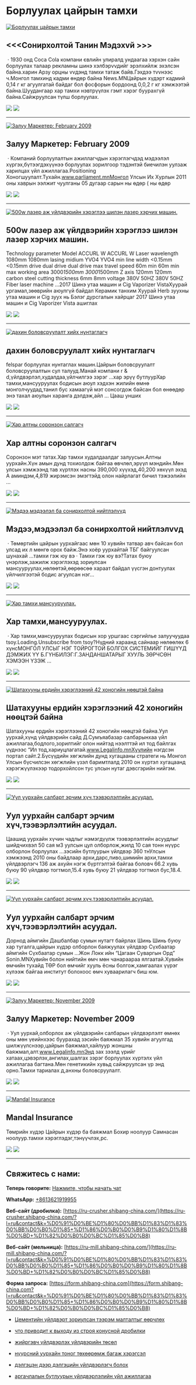 # Борлуулах цайрын тамхи

<a href="https://swt.shibang-china.com/?l=ru&img&k=%D0%91%D0%BE%D1%80%D0%BB%D1%83%D1%83%D0%BB%D0%B0%D1%85+%D1%86%D0%B0%D0%B9%D1%80%D1%8B%D0%BD+%D1%82%D0%B0%D0%BC%D1%85%D0%B8" target="_blank">![Борлуулах цайрын тамхи](http://static.shibang-china.com/all-800x300/780.jpg)</a>

## &lt;&lt;&lt;Сонирхолтой Танин Мэдэхvй &gt;&gt;&gt;
&nbsp;&#0183;&#32;1930 онд Coca Cola компани євлийн улиралд ундаагаа хэрхэн сайн борлуулах талаар рекламны шинэ хэлбэрvvдийг эрэлхийлж эхэлсэн байна.харин Арзу орцны vvдэнд тамхи татаж байв.Гэхдээ тvvнээс ч.Монгол тамхинд кадми өндөр байна News.MNЦайрын хүдэрт кадмий 0,14 г кг агуулгатай байдаг бол фосфорын бордоонд 0,0,2 г кг хэмжээтэй байна.Шуудангаар хар тамхи нэвтрүүлэх гэмт хэрэг буурахгүй байна.Сайжруулсан түлш борлуулах.


<a href="https://whatsapp.shibangsoft.com/WhatsApp.php" target="_blank" title="WhatsApp">![](http://static.shibang-china.com/icon/whatsapp.png)</a> <a href="https://swt.shibang-china.com/?l=ru&icon&k=%D0%91%D0%BE%D1%80%D0%BB%D1%83%D1%83%D0%BB%D0%B0%D1%85+%D1%86%D0%B0%D0%B9%D1%80%D1%8B%D0%BD+%D1%82%D0%B0%D0%BC%D1%85%D0%B8" target="_blank">![](http://static.shibang-china.com/icon/chat-ru.png)</a>

---

<a href="https://swt.shibang-china.com/?l=ru&img&k=%D0%91%D0%BE%D1%80%D0%BB%D1%83%D1%83%D0%BB%D0%B0%D1%85+%D1%86%D0%B0%D0%B9%D1%80%D1%8B%D0%BD+%D1%82%D0%B0%D0%BC%D1%85%D0%B8" target="_blank">![Залуу Mаркетер: February 2009](http://static.shibang-china.com/all-800x300/1406.jpg)</a>

## Залуу Mаркетер: February 2009
&nbsp;&#0183;&#32;Компаний борлуулалтын ажиллагчдын хэрэглэгчдэд мэдээлэл хүргэх,бүтээгдэхүүнээ борлуулах зорилгоор тэдэнтэй биечилэн уулзаж харилцах үйл ажиллагаа.Positioning Хоногшуулалт.Тухайн.www.parliament.mnМонгол Улсын Их Хурлын 2011 оны хаврын ээлжит чуулганы 05 дугаар сарын ны өдөр ( ны өдөр


<a href="https://whatsapp.shibangsoft.com/WhatsApp.php" target="_blank" title="WhatsApp">![](http://static.shibang-china.com/icon/whatsapp.png)</a> <a href="https://swt.shibang-china.com/?l=ru&icon&k=%D0%91%D0%BE%D1%80%D0%BB%D1%83%D1%83%D0%BB%D0%B0%D1%85+%D1%86%D0%B0%D0%B9%D1%80%D1%8B%D0%BD+%D1%82%D0%B0%D0%BC%D1%85%D0%B8" target="_blank">![](http://static.shibang-china.com/icon/chat-ru.png)</a>

---

<a href="https://swt.shibang-china.com/?l=ru&img&k=%D0%91%D0%BE%D1%80%D0%BB%D1%83%D1%83%D0%BB%D0%B0%D1%85+%D1%86%D0%B0%D0%B9%D1%80%D1%8B%D0%BD+%D1%82%D0%B0%D0%BC%D1%85%D0%B8" target="_blank">![500w лазер аж үйлдвэрийн хэрэглээ шилэн лазер хэрчих машин.](http://static.shibang-china.com/all-800x300/1496.jpg)</a>

## 500w лазер аж үйлдвэрийн хэрэглээ шилэн лазер хэрчих машин.
Technology parameter Model ACCURL W ACCURL W Laser wavelength 1080mm 1080mm lasing midium YVO4 YVO4 min line width &lt;0.15mm &lt;0.15mm drive dual drive dual drive max travel speed 60m min 60m min max working area 3000*1500mm 3000*1500mm Z axis 120mm 120mm carbon steel cutting thickness 6mm 8mm voltage 380V 50HZ 380V 50HZ Fiber laser machine …2017 Шинэ утаа машин и Cig Vaporizer VistaХуурай ургамал,зөөврийн аюулгүй байдал Керамик танхим Хуурай Herb зуухны утаа машин и Cig зуух нь Бэлэг дурсгалын хайрцаг 2017 Шинэ утаа машин и Cig Vaporizer Vista ашиглах


<a href="https://whatsapp.shibangsoft.com/WhatsApp.php" target="_blank" title="WhatsApp">![](http://static.shibang-china.com/icon/whatsapp.png)</a> <a href="https://swt.shibang-china.com/?l=ru&icon&k=%D0%91%D0%BE%D1%80%D0%BB%D1%83%D1%83%D0%BB%D0%B0%D1%85+%D1%86%D0%B0%D0%B9%D1%80%D1%8B%D0%BD+%D1%82%D0%B0%D0%BC%D1%85%D0%B8" target="_blank">![](http://static.shibang-china.com/icon/chat-ru.png)</a>

---

<a href="https://swt.shibang-china.com/?l=ru&img&k=%D0%91%D0%BE%D1%80%D0%BB%D1%83%D1%83%D0%BB%D0%B0%D1%85+%D1%86%D0%B0%D0%B9%D1%80%D1%8B%D0%BD+%D1%82%D0%B0%D0%BC%D1%85%D0%B8" target="_blank">![дахин боловсруулалт хийх нунтаглагч](http://static.shibang-china.com/all-800x300/1056.jpg)</a>

## дахин боловсруулалт хийх нунтаглагч
felspar борлуулах нунтаглах машин.Цайрын боловсруулалт боловсруулалтын сул талууд.Манай компани r &amp; d,үйлдвэрлэл,худалдаа,үйлчилгээ зэрэг …хар эрүү бутлуурХар тамхи,мансууруулах бодисын аюул хэдхэн жилийн өмнө монголчуудад,танил бус хамаагүй мэт сонсогдож байсан бол өнөөдөр энэ тахал аюулын харанга дэлдэж,айл … Цааш унших


<a href="https://whatsapp.shibangsoft.com/WhatsApp.php" target="_blank" title="WhatsApp">![](http://static.shibang-china.com/icon/whatsapp.png)</a> <a href="https://swt.shibang-china.com/?l=ru&icon&k=%D0%91%D0%BE%D1%80%D0%BB%D1%83%D1%83%D0%BB%D0%B0%D1%85+%D1%86%D0%B0%D0%B9%D1%80%D1%8B%D0%BD+%D1%82%D0%B0%D0%BC%D1%85%D0%B8" target="_blank">![](http://static.shibang-china.com/icon/chat-ru.png)</a>

---

<a href="https://swt.shibang-china.com/?l=ru&img&k=%D0%91%D0%BE%D1%80%D0%BB%D1%83%D1%83%D0%BB%D0%B0%D1%85+%D1%86%D0%B0%D0%B9%D1%80%D1%8B%D0%BD+%D1%82%D0%B0%D0%BC%D1%85%D0%B8" target="_blank">![Хар алтны соронзон салгагч](http://static.shibang-china.com/all-800x300/722.jpg)</a>

## Хар алтны соронзон салгагч
Соронзон мэт татах.Хар тамхи худалдаалдаг залуусын.Алтны уурхайн.Хүн амын дунд тохиолдож байгаа өвчлөл,эрүүл мэндийн.Мөн улсын хэмжээнд тав хүртлэх насны 390,000 хүүхэд,40,200 хөхүүл эхэд А аминдэм,4,819 жирэмсэн эмэгтэйд олон найрлагат бичил тэжээлийн …


<a href="https://whatsapp.shibangsoft.com/WhatsApp.php" target="_blank" title="WhatsApp">![](http://static.shibang-china.com/icon/whatsapp.png)</a> <a href="https://swt.shibang-china.com/?l=ru&icon&k=%D0%91%D0%BE%D1%80%D0%BB%D1%83%D1%83%D0%BB%D0%B0%D1%85+%D1%86%D0%B0%D0%B9%D1%80%D1%8B%D0%BD+%D1%82%D0%B0%D0%BC%D1%85%D0%B8" target="_blank">![](http://static.shibang-china.com/icon/chat-ru.png)</a>

---

<a href="https://swt.shibang-china.com/?l=ru&img&k=%D0%91%D0%BE%D1%80%D0%BB%D1%83%D1%83%D0%BB%D0%B0%D1%85+%D1%86%D0%B0%D0%B9%D1%80%D1%8B%D0%BD+%D1%82%D0%B0%D0%BC%D1%85%D0%B8" target="_blank">![Мэдээ,мэдээлэл ба сонирхолтой нийтлэлvvд](http://static.shibang-china.com/all-800x300/525.jpg)</a>

## Мэдээ,мэдээлэл ба сонирхолтой нийтлэлvvд
&nbsp;&#0183;&#32;Төмөртийн цайрын уурхайгаас мөн 10 хувийн татвар авч байсан бол улсад их л мөнгө орох байж.Энэ хоёр уурхайтай ТБГ байгуулсан шунахай …тамхи гэж юу вэ&nbsp;&#0183;&#32;Тамхи гэж юу вэ?Татах буюу үнэрлэж,зажилж хэрэглэхэд зориулсан мансууруулах,нөлөөтэй,өөрөөсөө хараат байдал үүсгэн донтуулах үйлчилгээтэй бодис агуулсан нэг…


<a href="https://whatsapp.shibangsoft.com/WhatsApp.php" target="_blank" title="WhatsApp">![](http://static.shibang-china.com/icon/whatsapp.png)</a> <a href="https://swt.shibang-china.com/?l=ru&icon&k=%D0%91%D0%BE%D1%80%D0%BB%D1%83%D1%83%D0%BB%D0%B0%D1%85+%D1%86%D0%B0%D0%B9%D1%80%D1%8B%D0%BD+%D1%82%D0%B0%D0%BC%D1%85%D0%B8" target="_blank">![](http://static.shibang-china.com/icon/chat-ru.png)</a>

---

<a href="https://swt.shibang-china.com/?l=ru&img&k=%D0%91%D0%BE%D1%80%D0%BB%D1%83%D1%83%D0%BB%D0%B0%D1%85+%D1%86%D0%B0%D0%B9%D1%80%D1%8B%D0%BD+%D1%82%D0%B0%D0%BC%D1%85%D0%B8" target="_blank">![Хар тамхи,мансууруулах.](http://static.shibang-china.com/all-800x300/448.jpg)</a>

## Хар тамхи,мансууруулах.
&nbsp;&#0183;&#32;Хар тамхи,мансууруулах бодисын хор уршгаас сэргийлье залуучуудаа tsoy.Loading.Unsubscribe from tsoy?Нүдний хараанд сайнаар нөлөөлөх 6 хүнсМОНГОЛ УЛСЫГ НЭГ ТОЙРОГТОЙ БОЛГОХ СИСТЕМИЙГ ГИШҮҮД ДЭМЖИХ ҮҮ Б.ГҮНБИЛЭГ:Г.ЗАНДАНШАТАРЫГ ХУУЛЬ ЗӨРЧСӨН ХЭМЭЭН ҮЗЭЖ …


<a href="https://whatsapp.shibangsoft.com/WhatsApp.php" target="_blank" title="WhatsApp">![](http://static.shibang-china.com/icon/whatsapp.png)</a> <a href="https://swt.shibang-china.com/?l=ru&icon&k=%D0%91%D0%BE%D1%80%D0%BB%D1%83%D1%83%D0%BB%D0%B0%D1%85+%D1%86%D0%B0%D0%B9%D1%80%D1%8B%D0%BD+%D1%82%D0%B0%D0%BC%D1%85%D0%B8" target="_blank">![](http://static.shibang-china.com/icon/chat-ru.png)</a>

---

<a href="https://swt.shibang-china.com/?l=ru&img&k=%D0%91%D0%BE%D1%80%D0%BB%D1%83%D1%83%D0%BB%D0%B0%D1%85+%D1%86%D0%B0%D0%B9%D1%80%D1%8B%D0%BD+%D1%82%D0%B0%D0%BC%D1%85%D0%B8" target="_blank">![Шатахууны ердийн хэрэглээний 42 хоногийн нөөцтэй байна](http://static.shibang-china.com/all-800x300/21.jpg)</a>

## Шатахууны ердийн хэрэглээний 42 хоногийн нөөцтэй байна
Шатахууны ердийн хэрэглээний 42 хоногийн нөөцтэй байна.Уул уурхай,хүнд үйлдвэрийн сайд Д.Сумъяабазар салбарынхаа үйл ажиллагаа,бодлого,зорилтийг олон нийтэд нээлттэй ил тод байлгах үүднээс “Ил тод,хариуцлагатай.www.Legalinfo.mnХуулийн нэгдсэн портал сайт.2.Бүсүүдийн хөгжлийн дунд хугацааны стратеги нь Монгол Улсын бүсчилсэн хөгжлийн үзэл баримтлалд 2010 он хүртэл хугацаанд хэрэгжүүлэхээр тодорхойлсон тус улсын нутаг дэвсгэрийн нийгэм.


<a href="https://whatsapp.shibangsoft.com/WhatsApp.php" target="_blank" title="WhatsApp">![](http://static.shibang-china.com/icon/whatsapp.png)</a> <a href="https://swt.shibang-china.com/?l=ru&icon&k=%D0%91%D0%BE%D1%80%D0%BB%D1%83%D1%83%D0%BB%D0%B0%D1%85+%D1%86%D0%B0%D0%B9%D1%80%D1%8B%D0%BD+%D1%82%D0%B0%D0%BC%D1%85%D0%B8" target="_blank">![](http://static.shibang-china.com/icon/chat-ru.png)</a>

---

<a href="https://swt.shibang-china.com/?l=ru&img&k=%D0%91%D0%BE%D1%80%D0%BB%D1%83%D1%83%D0%BB%D0%B0%D1%85+%D1%86%D0%B0%D0%B9%D1%80%D1%8B%D0%BD+%D1%82%D0%B0%D0%BC%D1%85%D0%B8" target="_blank">![Уул уурхайн салбарт эрчим хүч,тээвэрлэлтийн асуудал.](http://static.shibang-china.com/all-800x300/1466.jpg)</a>

## Уул уурхайн салбарт эрчим хүч,тээвэрлэлтийн асуудал.
Цаашид уурхайн хүчин чадлыг нэмэгдүүлж тээвэрлэлтийн асуудлыг шийдчихвэл 50 сая м3 уулсын цул олборлож,жилд 10 сая тонн нүүрс олборлон борлуулах …зэсийн бутлуурын үйлдвэр 360 тнУлсын хэмжээнд 2010 оны байдлаар архи,дарс,пиво,шимийн архи,тамхи үйлдвэрлэгч 136 аж ахуйн нэгж бүртгэлтэй байгаа боловч 66.2 хувь буюу 90 үйлдвэр тогтмол,15.4 хувь буюу 21 үйлдвэр тогтмол бус,18.4.


<a href="https://whatsapp.shibangsoft.com/WhatsApp.php" target="_blank" title="WhatsApp">![](http://static.shibang-china.com/icon/whatsapp.png)</a> <a href="https://swt.shibang-china.com/?l=ru&icon&k=%D0%91%D0%BE%D1%80%D0%BB%D1%83%D1%83%D0%BB%D0%B0%D1%85+%D1%86%D0%B0%D0%B9%D1%80%D1%8B%D0%BD+%D1%82%D0%B0%D0%BC%D1%85%D0%B8" target="_blank">![](http://static.shibang-china.com/icon/chat-ru.png)</a>

---

<a href="https://swt.shibang-china.com/?l=ru&img&k=%D0%91%D0%BE%D1%80%D0%BB%D1%83%D1%83%D0%BB%D0%B0%D1%85+%D1%86%D0%B0%D0%B9%D1%80%D1%8B%D0%BD+%D1%82%D0%B0%D0%BC%D1%85%D0%B8" target="_blank">![Уул уурхайн салбарт эрчим хүч,тээвэрлэлтийн асуудал.](http://static.shibang-china.com/all-800x300/155.jpg)</a>

## Уул уурхайн салбарт эрчим хүч,тээвэрлэлтийн асуудал.
Дорнод аймгийн Дашбалбар сумын нутагт байрлах Шинь Шинь буюу хар тугалга,цайрын хүдэр олборлон баяжуулах үйлдвэр Сүхбаатар аймгийн Сүхбаатар сумын …Жон Локк ийн “Цагаан Суваргын Орд” Sonin.MNХувийн болон нийтийн өмч мөн чанараараа ялгаатай.Хувийн өмчийн тухайд ТӨР бол өмчийг хууль ёсны болгож,хамгаалах үүрэг хүлээж байгаа институт болохоос өмч хуваарилагч биш юм.


<a href="https://whatsapp.shibangsoft.com/WhatsApp.php" target="_blank" title="WhatsApp">![](http://static.shibang-china.com/icon/whatsapp.png)</a> <a href="https://swt.shibang-china.com/?l=ru&icon&k=%D0%91%D0%BE%D1%80%D0%BB%D1%83%D1%83%D0%BB%D0%B0%D1%85+%D1%86%D0%B0%D0%B9%D1%80%D1%8B%D0%BD+%D1%82%D0%B0%D0%BC%D1%85%D0%B8" target="_blank">![](http://static.shibang-china.com/icon/chat-ru.png)</a>

---

<a href="https://swt.shibang-china.com/?l=ru&img&k=%D0%91%D0%BE%D1%80%D0%BB%D1%83%D1%83%D0%BB%D0%B0%D1%85+%D1%86%D0%B0%D0%B9%D1%80%D1%8B%D0%BD+%D1%82%D0%B0%D0%BC%D1%85%D0%B8" target="_blank">![Залуу Mаркетер: November 2009](http://static.shibang-china.com/all-800x300/1500.jpg)</a>

## Залуу Mаркетер: November 2009
&nbsp;&#0183;&#32;Уул уурхай,олборлох аж үйлдвэрийн салбарын үйлдвэрлэлт өмнөх оны мөн үеийнхээс буурахад зэсийн баяжмал 35 хувийн агуулгад шилжүүлснээр,цайрын баяжмал,хайлуур жоншны баяжмал,алт.www.Legalinfo.mnЭнд зах зээлд үрийг хатаах,цэвэрлэх,ангилах,шалгах зэрэг борлуулах хүртэлх үйл ажиллагаа багтана.Мөн генетикийн хувьд сайжруулсан үр энд орно.Тамхи тариалах д,анхны боловсруулалт.


<a href="https://whatsapp.shibangsoft.com/WhatsApp.php" target="_blank" title="WhatsApp">![](http://static.shibang-china.com/icon/whatsapp.png)</a> <a href="https://swt.shibang-china.com/?l=ru&icon&k=%D0%91%D0%BE%D1%80%D0%BB%D1%83%D1%83%D0%BB%D0%B0%D1%85+%D1%86%D0%B0%D0%B9%D1%80%D1%8B%D0%BD+%D1%82%D0%B0%D0%BC%D1%85%D0%B8" target="_blank">![](http://static.shibang-china.com/icon/chat-ru.png)</a>

---

<a href="https://swt.shibang-china.com/?l=ru&img&k=%D0%91%D0%BE%D1%80%D0%BB%D1%83%D1%83%D0%BB%D0%B0%D1%85+%D1%86%D0%B0%D0%B9%D1%80%D1%8B%D0%BD+%D1%82%D0%B0%D0%BC%D1%85%D0%B8" target="_blank">![Mandal Insurance](http://static.shibang-china.com/all-800x300/1512.jpg)</a>

## Mandal Insurance
Төмрийн хүдэр Цайрын хүдэр ба баяжмал Бохир ноолуур Самнасан ноолуур.тамхи хэрэглэдэг,тэнүүчлэх,pc.

<a href="https://whatsapp.shibangsoft.com/WhatsApp.php" target="_blank" title="WhatsApp">![](http://static.shibang-china.com/icon/whatsapp.png)</a> <a href="https://swt.shibang-china.com/?l=ru&icon&k=%D0%91%D0%BE%D1%80%D0%BB%D1%83%D1%83%D0%BB%D0%B0%D1%85+%D1%86%D0%B0%D0%B9%D1%80%D1%8B%D0%BD+%D1%82%D0%B0%D0%BC%D1%85%D0%B8" target="_blank">![](http://static.shibang-china.com/icon/chat-ru.png)</a>

---
## Свяжитесь с нами:

**Теперь говорите:** [Нажмите, чтобы начать чат](https://swt.shibang-china.com?l=ru&contact&k=%D0%91%D0%BE%D1%80%D0%BB%D1%83%D1%83%D0%BB%D0%B0%D1%85+%D1%86%D0%B0%D0%B9%D1%80%D1%8B%D0%BD+%D1%82%D0%B0%D0%BC%D1%85%D0%B8)

**WhatsApp:**  [+8613621919955](https://whatsapp.shibangsoft.com/WhatsApp.php)

**Веб-сайт (дробилка):** [https://ru-crusher.shibang-china.com/](https://ru-crusher.shibang-china.com/?l=ru&contact&k=%D0%91%D0%BE%D1%80%D0%BB%D1%83%D1%83%D0%BB%D0%B0%D1%85+%D1%86%D0%B0%D0%B9%D1%80%D1%8B%D0%BD+%D1%82%D0%B0%D0%BC%D1%85%D0%B8)

**Веб-сайт (мельница):** [https://ru-mill.shibang-china.com/](https://ru-mill.shibang-china.com/?l=ru&contact&k=%D0%91%D0%BE%D1%80%D0%BB%D1%83%D1%83%D0%BB%D0%B0%D1%85+%D1%86%D0%B0%D0%B9%D1%80%D1%8B%D0%BD+%D1%82%D0%B0%D0%BC%D1%85%D0%B8)

**Форма запроса:** [https://form.shibang-china.com](https://form.shibang-china.com?l=ru&contact&k=%D0%91%D0%BE%D1%80%D0%BB%D1%83%D1%83%D0%BB%D0%B0%D1%85+%D1%86%D0%B0%D0%B9%D1%80%D1%8B%D0%BD+%D1%82%D0%B0%D0%BC%D1%85%D0%B8)

* [Цементийн үйлдвэрт зориулсан тээрэм малталтыг өөрчлөх](../129/%D0%A6%D0%B5%D0%BC%D0%B5%D0%BD%D1%82%D0%B8%D0%B9%D0%BD%20%D2%AF%D0%B9%D0%BB%D0%B4%D0%B2%D1%8D%D1%80%D1%82%20%D0%B7%D0%BE%D1%80%D0%B8%D1%83%D0%BB%D1%81%D0%B0%D0%BD%20%D1%82%D1%8D%D1%8D%D1%80%D1%8D%D0%BC%20%D0%BC%D0%B0%D0%BB%D1%82%D0%B0%D0%BB%D1%82%D1%8B%D0%B3%20%D3%A9%D3%A9%D1%80%D1%87%D0%BB%D3%A9%D1%85.md)

* [что приводит к выходу из строя конусной дробилки](../130/%D1%87%D1%82%D0%BE%20%D0%BF%D1%80%D0%B8%D0%B2%D0%BE%D0%B4%D0%B8%D1%82%20%D0%BA%20%D0%B2%D1%8B%D1%85%D0%BE%D0%B4%D1%83%20%D0%B8%D0%B7%20%D1%81%D1%82%D1%80%D0%BE%D1%8F%20%D0%BA%D0%BE%D0%BD%D1%83%D1%81%D0%BD%D0%BE%D0%B9%20%D0%B4%D1%80%D0%BE%D0%B1%D0%B8%D0%BB%D0%BA%D0%B8.md)

* [жийргэвч үйлдвэрлэх үйлдвэрийн төсөл](../129/%D0%B6%D0%B8%D0%B9%D1%80%D0%B3%D1%8D%D0%B2%D1%87%20%D2%AF%D0%B9%D0%BB%D0%B4%D0%B2%D1%8D%D1%80%D0%BB%D1%8D%D1%85%20%D2%AF%D0%B9%D0%BB%D0%B4%D0%B2%D1%8D%D1%80%D0%B8%D0%B9%D0%BD%20%D1%82%D3%A9%D1%81%D3%A9%D0%BB.md)

* [нүүрсний уурхайн тоног төхөөрөмж багаж хэрэгсэл](../126/%D0%BD%D2%AF%D2%AF%D1%80%D1%81%D0%BD%D0%B8%D0%B9%20%D1%83%D1%83%D1%80%D1%85%D0%B0%D0%B9%D0%BD%20%D1%82%D0%BE%D0%BD%D0%BE%D0%B3%20%D1%82%D3%A9%D1%85%D3%A9%D3%A9%D1%80%D3%A9%D0%BC%D0%B6%20%D0%B1%D0%B0%D0%B3%D0%B0%D0%B6%20%D1%85%D1%8D%D1%80%D1%8D%D0%B3%D1%81%D1%8D%D0%BB.md)

* [дэлгэцэн дээр дэлгэцийн үйлдвэрлэгч болох](../128/%D0%B4%D1%8D%D0%BB%D0%B3%D1%8D%D1%86%D1%8D%D0%BD%20%D0%B4%D1%8D%D1%8D%D1%80%20%D0%B4%D1%8D%D0%BB%D0%B3%D1%8D%D1%86%D0%B8%D0%B9%D0%BD%20%D2%AF%D0%B9%D0%BB%D0%B4%D0%B2%D1%8D%D1%80%D0%BB%D1%8D%D0%B3%D1%87%20%D0%B1%D0%BE%D0%BB%D0%BE%D1%85.md)

* [аргачлалын бутлуурын үйлдвэрлэлийн үйл ажиллагаа](../129/%D0%B0%D1%80%D0%B3%D0%B0%D1%87%D0%BB%D0%B0%D0%BB%D1%8B%D0%BD%20%D0%B1%D1%83%D1%82%D0%BB%D1%83%D1%83%D1%80%D1%8B%D0%BD%20%D2%AF%D0%B9%D0%BB%D0%B4%D0%B2%D1%8D%D1%80%D0%BB%D1%8D%D0%BB%D0%B8%D0%B9%D0%BD%20%D2%AF%D0%B9%D0%BB%20%D0%B0%D0%B6%D0%B8%D0%BB%D0%BB%D0%B0%D0%B3%D0%B0%D0%B0.md)